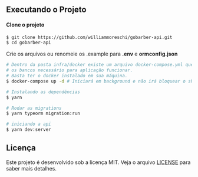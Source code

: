 ## Executando o Projeto

#### Clone o projeto
```sh
$ git clone https://github.com/williammoreschi/gobarber-api.git
$ cd gobarber-api
```

Crie os arquivos ou renomeie os .example para **.env** e **ormconfig.json**

```sh
# Dentro da pasta infra/docker existe um arquivo docker-compose.yml que possui
# os bancos necessário para aplicação funcionar.
# Basta ter o docker instalado em sua máquina.
$ docker-compose up -d # Iniciará em background e não irá bloquear o shell

# Instalando as dependências
$ yarn

# Rodar as migrations
$ yarn typeorm migration:run

# iniciando a api
$ yarn dev:server
```

## Licença
Este projeto é desenvolvido sob a licença MIT. Veja o arquivo [LICENSE](LICENSE.md) para saber mais detalhes.
